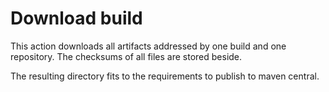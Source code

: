 # Download build

This action downloads all artifacts addressed by one build and one repository.
The checksums of all files are stored beside.

The resulting directory fits to the requirements to publish to maven central.